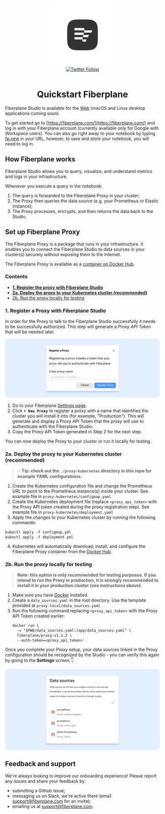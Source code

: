 <div align="center">
  <img alt="Fiberplane Logo" src="assets/fp-logo.png" height="200"/>
  <br>
  <div align="center">
    <a href="https://twitter.com/fiberplane">
      <img alt="Twitter Follow" src="https://img.shields.io/twitter/follow/fiberplane?style=flat-square&color=4797FF&logo=twitter" height="25" width="auto">
    </a>
  </div>

<br>

  <h1>Quickstart Fiberplane</h1>

</div>

Fiberplane Studio is available for the [Web](https://fiberplane.com/) (macOS and Linux desktop applications coming soon).

To get started go to [https://fiberplane.com/](https://fiberplane.com/) and log in with your Fiberplane account (currently available only for Google with Workspace users). You can also go right away to your notebook by typing [fp.new](https://fp.new) in your URL, however, to save and store your notebook, you will need to log in.

## How Fiberplane works

Fiberplane Studio allows you to query, visualize, and understand metrics and logs in your infrastructure. 

Whenever you execute a query in the notebook:

1. The query is forwarded to the Fiberplane Proxy in your cluster;
2. The Proxy then queries the data source (e.g. your Prometheus or Elastic instance);
3. The Proxy processes, encrypts, and then returns the data back to the Studio.


## Set up Fiberplane Proxy

The Fiberplane Proxy is a package that runs in your infrastructure. It enables you to connect the Fiberplane Studio to data sources in your cluster(s) securely without exposing them to the Internet.

The Fiberplane Proxy is available as a [container on Docker Hub](https://hub.docker.com/r/fiberplane/proxy).

### Contents

* **[1. Register the proxy with Fiberplane Studio](#1-register-the-proxy-with-fiberplane-studio)**
* **[2a. Deploy the proxy to your Kubernetes cluster (recommended)](#2a-deploy-the-proxy-to-your-kubernetes-cluster-%28recommended%29)**
* [2b. Run the proxy locally for testing](#2b-run-the-proxy-locally-for-testing)

### 1. Register a Proxy with Fiberplane Studio

In order for the Proxy to talk to the Fiberplane Studio successfully it needs to be successfully authorized. This step will generate a *Proxy API Token* that will be needed later.

![Register a proxy](assets/proxy-register.png)

1. Go to your Fiberplane [Settings page](https://fiberplane.com/settings).
2. Click **`+ New Proxy`** to register a proxy with a name that identifies the cluster you will install it into (for example, "Production"). This will generate and display a Proxy API Token that the proxy will use to authenticate with the Fiberplane Studio.
3. Copy the Proxy API Token generated in Step 2 for the next step.

You can now deploy the Proxy to your cluster or run it locally for testing.

### 2a. Deploy the proxy to your Kubernetes cluster (recommended)

>💡 **Tip: check out the `./proxy-kubernetes` directory in this repo for example YAML configurations.**

1. Create the Kubernetes configuration file and change the Prometheus URL to point to the Prometheus instance(s) inside your cluster. See example file in `proxy-kubernetes/configmap.yaml`
2. Create the Kubernetes deployment file (replace `<proxy_api_token>` with the Proxy API token created during the proxy registration step). See example file in `proxy-kubernetes/deployment.yaml`
3. Apply the changes to your Kubernetes cluster by running the following commands:

```shell
kubectl apply -f configmap.yml
kubectl apply -f deployment.yml
```
4. Kubernetes will automatically download, install, and configure the Fiberplane Proxy container from the [Docker Hub](https://hub.docker.com/r/fiberplane/proxy).


### 2b. Run the proxy locally for testing

> **Note: this option is only recommended for testing purposes. If you intend to run the Proxy in production, it is strongly recommended to install it in your production cluster (see instructions above).**

1. Make sure you have [Docker](https://docs.docker.com/get-docker/) installed.
2. Create a `data_sources.yaml` in the root directory. Use the template provided at `proxy-local/data_sources.yaml`
3. Run the following command replacing `<proxy_api_token>` with the Proxy API Token created earlier:
	```shell
	docker run \
	  -v "$PWD/data_sources.yaml:/app/data_sources.yaml" \
	  fiberplane/proxy:v1.1.2 \
	  --auth-token=<proxy_api_token>`
	```

Once you complete your Proxy setup, your data sources linked in the Proxy configuration should be recognized by the Studio - you can verify this again by going to the **Settings** screen.👇

![List of data sources in settings](assets/proxy-datasource.png)

## Feedback and support

We're always looking to improve our onboarding experience! Please report any issues and share your feedback by:

* submitting a Github issue;
* messaging us on Slack, we're active there (email [support@fiberplane.com](mailto:support@fiberplane.com) for an invite);
* emailing us at [support@fiberplane.com](mailto:support@fiberplane.com).
